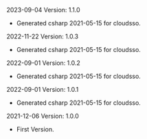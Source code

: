 2023-09-04 Version: 1.1.0
- Generated csharp 2021-05-15 for cloudsso.

2022-11-22 Version: 1.0.3
- Generated csharp 2021-05-15 for cloudsso.

2022-09-01 Version: 1.0.2
- Generated csharp 2021-05-15 for cloudsso.

2022-09-01 Version: 1.0.1
- Generated csharp 2021-05-15 for cloudsso.

2021-12-06 Version: 1.0.0
- First Version.

